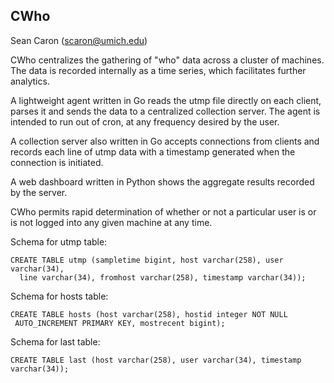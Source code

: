 CWho
----
Sean Caron (scaron@umich.edu)

CWho centralizes the gathering of "who" data across a cluster of machines.
The data is recorded internally as a time series, which facilitates further
analytics.

A lightweight agent written in Go reads the utmp file directly on each client,
parses it and sends the data to a centralized collection server. The agent is
intended to run out of cron, at any frequency desired by the user.

A collection server also written in Go accepts connections from clients and
records each line of utmp data with a timestamp generated when the connection
is initiated.

A web dashboard written in Python shows the aggregate results recorded by the
server.

CWho permits rapid determination of whether or not a particular user is or is
not logged into any given machine at any time.

Schema for utmp table:

```
CREATE TABLE utmp (sampletime bigint, host varchar(258), user varchar(34),
  line varchar(34), fromhost varchar(258), timestamp varchar(34));
```

Schema for hosts table:

```
CREATE TABLE hosts (host varchar(258), hostid integer NOT NULL
 AUTO_INCREMENT PRIMARY KEY, mostrecent bigint);
```

Schema for last table:

```
CREATE TABLE last (host varchar(258), user varchar(34), timestamp varchar(34));
```


